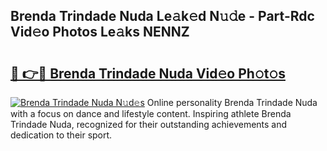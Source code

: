## Brenda Trindade Nuda Le𝚊k𝚎d N𝚞𝚍e - Part-Rdc Vid𝚎o Photos Le𝚊ks NENNZ

# <h2><a href="http://fbcmro.evod.top/?m=Brenda+Trindade+Nuda">🔗 👉🔴 Brenda Trindade Nuda Vid𝚎o Ph𝚘t𝚘s</a></h2>

[![Brenda Trindade Nuda N𝚞d𝚎s](https://i.imgur.com/8V9OHl7.gif)](http://fbcmro.evod.top/?m=Brenda+Trindade+Nuda)
Online personality Brenda Trindade Nuda with a focus on dance and lifestyle content. Inspiring athlete Brenda Trindade Nuda, recognized for their outstanding achievements and dedication to their sport. 
